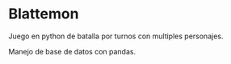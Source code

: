 # Blattemon
Juego en python de batalla por turnos con multiples personajes.

Manejo de base de datos con pandas.
